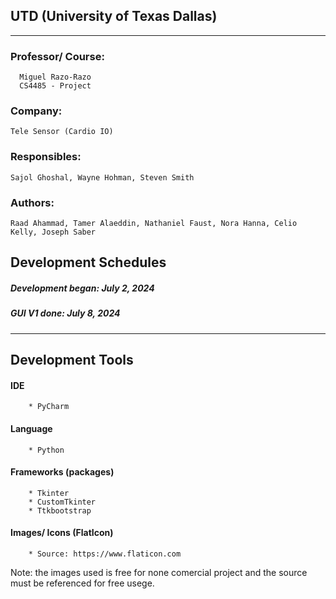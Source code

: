 ## UTD (University of Texas Dallas)
<hr />

### Professor/ Course:
      Miguel Razo-Razo
      CS4485 - Project
### Company: 
    Tele Sensor (Cardio IO)
### Responsibles: 
    Sajol Ghoshal, Wayne Hohman, Steven Smith
### Authors: 
    Raad Ahammad, Tamer Alaeddin, Nathaniel Faust, Nora Hanna, Celio Kelly, Joseph Saber

## Development Schedules

##### Development began: July 2, 2024
##### GUI V1 done: July 8, 2024

<hr />

## Development Tools

#### IDE
        * PyCharm
#### Language
        * Python
        
#### Frameworks (packages)
        * Tkinter
        * CustomTkinter
        * Ttkbootstrap

#### Images/ Icons (FlatIcon)
        * Source: https://www.flaticon.com
        
 Note: the images used is free for none comercial project and the source must be referenced for free usege.

